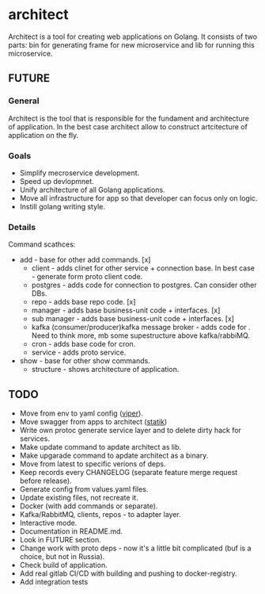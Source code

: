 # architect

Architect is a tool for creating web applications on Golang. It consists of two parts: bin for generating frame for new microservice and lib for running this microservice.

## FUTURE

### General
Architect is the tool that is responsible for the fundament and architecture of application. 
In the best case architect allow to construct artcitecture of application on the fly. 

### Goals 
- Simplify mecroservice development.
- Speed up devlopmnet.
- Unify architecture of all Golang applications.
- Move all infrastructure for app so that developer can focus only on logic.
- Instill golang writing style.

### Details
Command scathces:
- add - base for other add commands. [x]
    - client - adds clinet for other service + connection base. In best case - generate form proto client code.
    - postgres - adds code for connection to postgres. Can consider other DBs. 
    - repo - adds base repo code. [x]
    - manager - adds base business-unit code + interfaces. [x]
    - sub manager - adds base business-unit code + interfaces. [x]
    - kafka (consumer/producer)kafka message broker - adds code for . Need to think more, mb some supestructure above kafka/rabbiMQ.
    - cron - adds base code for cron.
    - service - adds proto service. 
- show - base for other show commands.
    - structure - shows architecture of application.

## TODO
- Move from env to yaml config ([viper](https://github.com/rakyll/statik)).
- Move swagger from apps to architect ([statik](https://github.com/rakyll/statik))
- Write own protoc generate service layer and to delete dirty hack for services. 
- Make update command to apdate architect as lib.
- Make upgarade command to apdate architect as a binary.
- Move from latest to specific verions of deps.
- Keep records every CHANGELOG (separate feature merge request before release).
- Generate config from values.yaml files. 
- Update existing files, not recreate it. 
- Docker (with add commands or separate).
- Kafka/RabbitMQ, clients, repos - to adapter layer.
- Interactive mode.
- Documentation in README.md.
- Look in FUTURE section.
- Change work with proto deps - now it's a little bit complicated (buf is a choice, but not in Russia).
- Check build of application.
- Add real gitlab CI/CD with building and pushing to docker-registry.
- Add integration tests 
